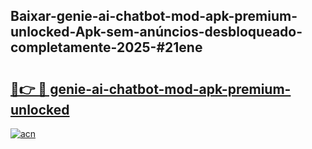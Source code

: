 ## Baixar-genie-ai-chatbot-mod-apk-premium-unlocked-Apk-sem-anúncios-desbloqueado-completamente-2025-#21ene

# <h2><a href="https://ainizakaria.my?title=genie-ai-chatbot-mod-apk-premium-unlocked&ref=20M">🔗👉 🔴 genie-ai-chatbot-mod-apk-premium-unlocked</a></h2>

[![acn](https://github.com/user-attachments/assets/0f9c940e-d8b0-45ae-aac7-cd30a18b3e1c)](https://ainizakaria.my?title=genie-ai-chatbot-mod-apk-premium-unlocked&ref=20M)

